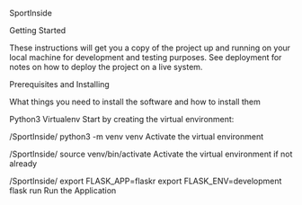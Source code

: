SportInside


Getting Started

These instructions will get you a copy of the project up and running on your local machine for development and testing purposes. See deployment for notes on how to deploy the project on a live system.

Prerequisites and Installing

What things you need to install the software and how to install them

Python3
Virtualenv
Start by creating the virtual environment:

/SportInside/
python3 -m venv venv
Activate the virtual environment

/SportInside/
source venv/bin/activate
Activate the virtual environment if not already

/SportInside/
export FLASK_APP=flaskr
export FLASK_ENV=development
flask run
Run the Application

